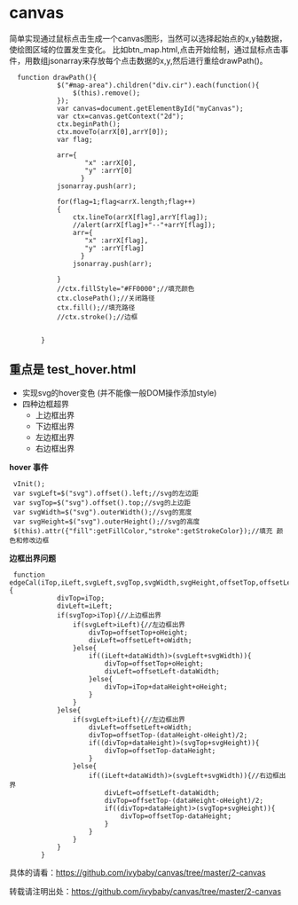# canvas
简单实现通过鼠标点击生成一个canvas图形，当然可以选择起始点的x,y轴数据，使绘图区域的位置发生变化。
比如btn_map.html,点击开始绘制，通过鼠标点击事件，用数组jsonarray来存放每个点击数据的x,y,然后进行重绘drawPath()。

      function drawPath(){
	         	$("#map-area").children("div.cir").each(function(){
	         		$(this).remove();
	         	});
			    var canvas=document.getElementById("myCanvas");
			    var ctx=canvas.getContext("2d");
			    ctx.beginPath();
			    ctx.moveTo(arrX[0],arrY[0]);
			    var flag;
			    
			    arr={
                       "x" :arrX[0],
                       "y" :arrY[0]
                      }
			    jsonarray.push(arr);
			    
			    for(flag=1;flag<arrX.length;flag++)
			    {
			    	ctx.lineTo(arrX[flag],arrY[flag]);
			    	//alert(arrX[flag]+"--"+arrY[flag]);
			    	arr={
                       "x" :arrX[flag],
                       "y" :arrY[flag]
                      }
			    	jsonarray.push(arr);
                   
			    }
			    //ctx.fillStyle="#FF0000";//填充颜色
			    ctx.closePath();//关闭路径
			    ctx.fill();//填充路径
			    //ctx.stroke();//边框
			    
			
		    }  
        
重点是 **test_hover.html**
-
- 实现svg的hover变色 (并不能像一般DOM操作添加style)
- 四种边框超界
  + 上边框出界
  + 下边框出界
  + 左边框出界
  + 右边框出界
 
 **hover 事件**
     
     vInit();
     var svgLeft=$("svg").offset().left;//svg的左边距
     var svgTop=$("svg").offset().top;//svg的上边距
     var svgWidth=$("svg").outerWidth();//svg的宽度
     var svgHeight=$("svg").outerHeight();//svg的高度
     $(this).attr({"fill":getFillColor,"stroke":getStrokeColor});//填充 颜色和修改边框
    			
    			  
 **边框出界问题**
      
     function edgeCal(iTop,iLeft,svgLeft,svgTop,svgWidth,svgHeight,offsetTop,offsetLeft,oHeight,oWidth,dataWidth,dataHeight){
    			divTop=iTop;
    			divLeft=iLeft;
    			if(svgTop>iTop){//上边框出界
    				if(svgLeft>iLeft){//左边框出界
    					divTop=offsetTop+oHeight;
    					divLeft=offsetLeft+oWidth;
    				}else{
    					if((iLeft+dataWidth)>(svgLeft+svgWidth)){
    						divTop=offsetTop+oHeight;
    						divLeft=offsetLeft-dataWidth;
    					}else{
    						divTop=iTop+dataHeight+oHeight;
    					}
    				}
    			}else{
    				if(svgLeft>iLeft){//左边框出界
    					divLeft=offsetLeft+oWidth;
    					divTop=offsetTop-(dataHeight-oHeight)/2;
    					if((divTop+dataHeight)>(svgTop+svgHeight)){
    						divTop=offsetTop-dataHeight;
    					}
    				}else{
    					if((iLeft+dataWidth)>(svgLeft+svgWidth)){//右边框出界
    						divLeft=offsetLeft-dataWidth;
    						divTop=offsetTop-(dataHeight-oHeight)/2;
    						if((divTop+dataHeight)>(svgTop+svgHeight)){
    							divTop=offsetTop-dataHeight;
    						}
    					}
    				}
    			}
    		}   
        
        
具体的请看：https://github.com/ivybaby/canvas/tree/master/2-canvas


转载请注明出处：https://github.com/ivybaby/canvas/tree/master/2-canvas
        
